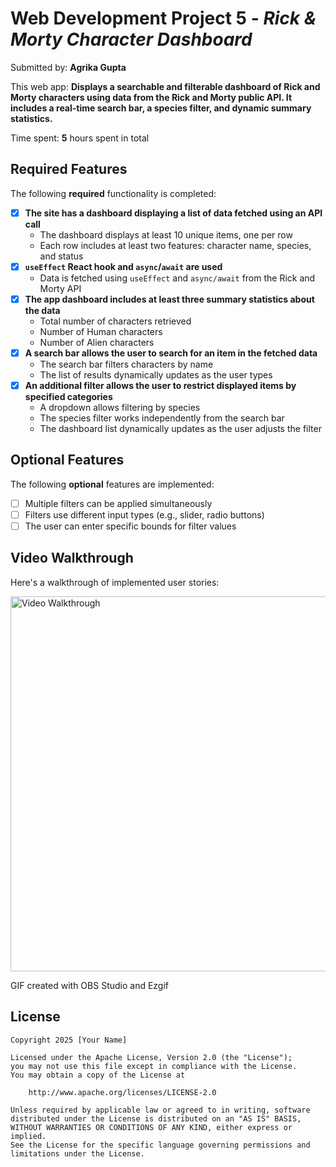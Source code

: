 # Web Development Project 5 - *Rick & Morty Character Dashboard*

Submitted by: **Agrika Gupta**

This web app: **Displays a searchable and filterable dashboard of Rick and Morty characters using data from the Rick and Morty public API. It includes a real-time search bar, a species filter, and dynamic summary statistics.**

Time spent: **5** hours spent in total

## Required Features

The following **required** functionality is completed:

- [x] **The site has a dashboard displaying a list of data fetched using an API call**
  - The dashboard displays at least 10 unique items, one per row
  - Each row includes at least two features: character name, species, and status
- [x] **`useEffect` React hook and `async`/`await` are used**
  - Data is fetched using `useEffect` and `async/await` from the Rick and Morty API
- [x] **The app dashboard includes at least three summary statistics about the data** 
  - Total number of characters retrieved
  - Number of Human characters
  - Number of Alien characters
- [x] **A search bar allows the user to search for an item in the fetched data**
  - The search bar filters characters by name
  - The list of results dynamically updates as the user types
- [x] **An additional filter allows the user to restrict displayed items by specified categories**
  - A dropdown allows filtering by species
  - The species filter works independently from the search bar
  - The dashboard list dynamically updates as the user adjusts the filter

## Optional Features

The following **optional** features are implemented:

- [ ] Multiple filters can be applied simultaneously
- [ ] Filters use different input types (e.g., slider, radio buttons)
- [ ] The user can enter specific bounds for filter values

## Video Walkthrough

Here's a walkthrough of implemented user stories:

<img src='http://i.imgur.com/link/to/your/gif/file.gif' title='Video Walkthrough' width='600' alt='Video Walkthrough' />

GIF created with OBS Studio and Ezgif


## License

```
Copyright 2025 [Your Name]

Licensed under the Apache License, Version 2.0 (the "License");
you may not use this file except in compliance with the License.
You may obtain a copy of the License at

    http://www.apache.org/licenses/LICENSE-2.0

Unless required by applicable law or agreed to in writing, software
distributed under the License is distributed on an "AS IS" BASIS,
WITHOUT WARRANTIES OR CONDITIONS OF ANY KIND, either express or implied.
See the License for the specific language governing permissions and
limitations under the License.
```
